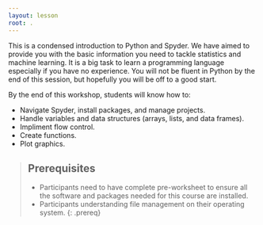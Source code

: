 ```yaml
---
layout: lesson
root: .
---
```


This is a condensed introduction to Python and Spyder. We have aimed to provide you with the basic information you need to tackle statistics and machine learning. It is a big task to learn a programming language especially if you have no experience. You will not be fluent in Python by the end of this session, but hopefully you will be off to a good start.

By the end of this workshop, students will know how to:

* Navigate Spyder, install packages, and manage projects.
* Handle variables and data structures (arrays, lists, and data frames).
* Impliment flow control.
* Create functions.
* Plot graphics.

> ## Prerequisites
>
> * Participants need to have complete pre-worksheet to ensure all the software and packages needed for this course are installed.
> * Participants understanding file management on their operating system.
{: .prereq}


